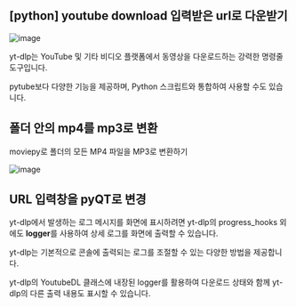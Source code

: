 ## [python] youtube download 입력받은 url로 다운받기

![image](https://github.com/user-attachments/assets/8d284744-8d94-4ad5-8221-eec51dcc8ac4)


yt-dlp는 YouTube 및 기타 비디오 플랫폼에서 동영상을 다운로드하는 강력한 명령줄 도구입니다. 

pytube보다 다양한 기능을 제공하며, Python 스크립트와 통합하여 사용할 수도 있습니다.



## 폴더 안의 mp4를 mp3로 변환

moviepy로 폴더의 모든 MP4 파일을 MP3로 변환하기

![image](https://github.com/user-attachments/assets/2fac79a4-b8a9-43ce-873f-79c6b69d91a6)



## URL 입력창을 pyQT로  변경

yt-dlp에서 발생하는 로그 메시지를 화면에 표시하려면 
yt-dlp의 progress_hooks 외에도 **logger**를 사용하여 상세 로그를 화면에 출력할 수 있습니다. 

yt-dlp는 기본적으로 콘솔에 출력되는 로그를 조절할 수 있는 다양한 방법을 제공합니다.

yt-dlp의 YoutubeDL 클래스에 내장된 logger를 활용하여 다운로드 상태와 함께 yt-dlp의 다른 출력 내용도 표시할 수 있습니다.



